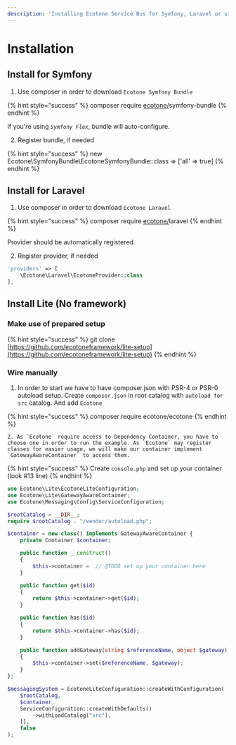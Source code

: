```yaml
---
description: 'Installing Ecotone Service Bus for Symfony, Laravel or stand alone PHP'
---
```


# Installation

## Install for Symfony

1. Use composer in order to download `Ecotone Symfony Bundle`

{% hint style="success" %}
composer require [ecotone/](https://packagist.org/packages/ecotone/)symfony-bundle
{% endhint %}

If you're using _`Symfony Flex`_,  bundle will auto-configure. 

2. Register bundle, if needed

{% hint style="success" %}
new Ecotone\SymfonyBundle\EcotoneSymfonyBundle::class =&gt; \['all' =&gt; true\]
{% endhint %}

## Install for Laravel

1. Use composer in order to download `Ecotone Laravel`

{% hint style="success" %}
composer require [ecotone/](https://packagist.org/packages/ecotone/)laravel
{% endhint %}

Provider should be automatically registered.

2. Register provider, if needed

```php
'providers' => [
    \Ecotone\Laravel\EcotoneProvider::class
],
```

## Install Lite \(No framework\)

### Make use of prepared setup

{% hint style="success" %}
git clone [https://github.com/ecotoneframework/lite-setup](https://github.com/ecotoneframework/lite-setup)
{% endhint %}

### Wire manually

1. In order to start we have to have composer.json with PSR-4 or PSR-0 autoload setup.  Create `composer.json` in root catalog with `autoload for src` catalog.  And add `Ecotone`

{% hint style="success" %}
composer require ecotone/ecotone
{% endhint %}

    2. As `Ecotone` require access to Dependency Container, you have to choose one in order to run the example. As `Ecotone` may register classes for easier usage, we will make our container implement `GatewayAwareContainer` to access them.

{% hint style="success" %}
Create `console.php` and set up your container \(look \#13 line\)
{% endhint %}

```php
use Ecotone\Lite\EcotoneLiteConfiguration;
use Ecotone\Lite\GatewayAwareContainer;
use Ecotone\Messaging\Config\ServiceConfiguration;

$rootCatalog = __DIR__;
require $rootCatalog . "/vendor/autoload.php";

$container = new class() implements GatewayAwareContainer {
    private Container $container;

    public function __construct()
    {
        $this->container =  // @TODO set up your container here
    }

    public function get($id)
    {
        return $this->container->get($id);
    }

    public function has($id)
    {
        return $this->container->has($id);
    }

    public function addGateway(string $referenceName, object $gateway): void
    {
        $this->container->set($referenceName, $gateway);
    }
};

$messagingSystem = EcotoneLiteConfiguration::createWithConfiguration(
    $rootCatalog,
    $container,
    ServiceConfiguration::createWithDefaults()
        ->withLoadCatalog("src"),
    [],
    false
);
```

